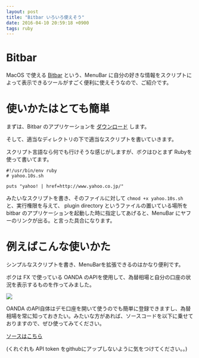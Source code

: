 ```yaml
---
layout: post
title: "Bitbar いろいろ使えそう"
date: 2016-04-10 20:59:18 +0900
tags: ruby
---
```


# Bitbar

MacOS で使える [Bitbar](https://github.com/matryer/bitbar) という、MenuBar に自分の好きな情報をスクリプトによって表示できるツールがすごく便利に使えそうなので、ご紹介です。

# 使いかたはとても簡単

まずは、Bitbar のアプリケーションを [ダウンロード](https://github.com/matryer/bitbar/releases) します。

そして、適当なディレクトリの下で適当なスクリプトを書いていきます。

スクリプト言語なら何でも行けそうな感じがしますが、ボクはひとまず Rubyを使って書いてます。

```
#!/usr/bin/env ruby
# yahoo.10s.sh

puts "yahoo! | href=http://www.yahoo.co.jp/"
```

みたいなスクリプトを書き、そのファイルに対して `chmod +x yahoo.10s.sh` と、実行権限を与えて、 plugin directory というファイルの置いている場所を bitbar のアプリケーションを起動した時に指定してあげると、MenuBar にヤフーのリンクが出る。と言った具合になります。


# 例えばこんな使いかた

シンプルなスクリプトを書き、MenuBarを拡張できるのはかなり便利です。

ボクは FX で使っている OANDA のAPIを使用して、為替相場と自分の口座の状況を表示するものを作ってみました。

![](https://skim.milk200.cc/20160410_bitbar/bitbar.jpg)

OANDA のAPI自体はデモ口座を開いて使うのでも簡単に登録できますし、為替相場を常に知っておきたい。みたいな方があれば、ソースコードを以下に乗せておりますので、ぜひ使ってみてください。

[ソースはこちら](https://github.com/tanukiti1987/bitbar_plugins/blob/master/oanda.10s.sh)

(くれぐれも API token をgithubにアップしないように気をつけてください。。)
